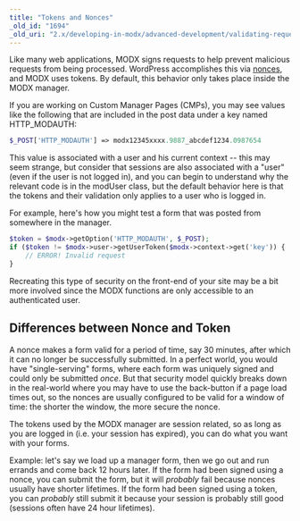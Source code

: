 ```yaml
---
title: "Tokens and Nonces"
_old_id: "1694"
_old_uri: "2.x/developing-in-modx/advanced-development/validating-requests-tokens-and-nonces"
---
```


Like many web applications, MODX signs requests to help prevent malicious requests from being processed. WordPress accomplishes this via [nonces](http://codex.wordpress.org/WordPress_Nonces), and MODX uses tokens. By default, this behavior only takes place inside the MODX manager.

If you are working on Custom Manager Pages (CMPs), you may see values like the following that are included in the post data under a key named HTTP\_MODAUTH:

``` php
$_POST['HTTP_MODAUTH'] => modx12345xxxx.9887_abcdef1234.0987654
```

This value is associated with a user and his current context -- this may seem strange, but consider that sessions are also associated with a "user" (even if the user is not logged in), and you can begin to understand why the relevant code is in the modUser class, but the default behavior here is that the tokens and their validation only applies to a user who is logged in.

For example, here's how you might test a form that was posted from somewhere in the manager.

``` php
$token = $modx->getOption('HTTP_MODAUTH', $_POST);
if ($token != $modx->user->getUserToken($modx->context->get('key')) {
    // ERROR! Invalid request
}
```

Recreating this type of security on the front-end of your site may be a bit more involved since the MODX functions are only accessible to an authenticated user.

## Differences between Nonce and Token

A nonce makes a form valid for a period of time, say 30 minutes, after which it can no longer be successfully submitted. In a perfect world, you would have "single-serving" forms, where each form was uniquely signed and could only be submitted _once_. But that security model quickly breaks down in the real-world where you may have to use the back-button if a page load times out, so the nonces are usually configured to be valid for a window of time: the shorter the window, the more secure the nonce.

The tokens used by the MODX manager are session related, so as long as you are logged in (i.e. your session has expired), you can do what you want with your forms.

Example: let's say we load up a manager form, then we go out and run errands and come back 12 hours later. If the form had been signed using a nonce, you can submit the form, but it will _probably_ fail because nonces usually have shorter lifetimes. If the form had been signed using a token, you can _probably_ still submit it because your session is probably still good (sessions often have 24 hour lifetimes).

